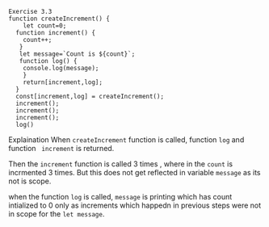 ```
Exercise 3.3
function createIncrement() {
	let count=0;
  function increment() {
  	count++;
   }
   let message=`Count is ${count}`;
   function log() {
   	console.log(message);
    }
    return[increment,log];
  }
  const[increment,log] = createIncrement();
  increment();
  increment();
  increment();
  log()

```
Explaination
When `createIncrement` function is called, function `log` and function ` increment` is returned.

Then the `increment` function is called 3 times , where in the `count` is incrmented 3 times. But this does not get reflected in  variable `message` as its not is scope.

when the function `log` is called, `message` is printing which has count intialized to 0 only as increments which happedn in previous steps were not in scope for the `let message`.
